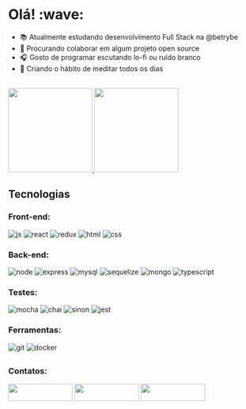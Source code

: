 <h1> Olá! :wave: </h1>

- :books: Atualmente estudando desenvolvimento Full Stack na @betrybe
- :eyes: Procurando colaborar em algum projeto open source
- :headphones: Gosto de programar escutando lo-fi ou ruído branco
- :seedling: Criando o hábito de meditar todos os dias

<br />

<div>
  <a href="https://github.com/renatozr">
    <img height="170em" src="https://github-readme-stats.vercel.app/api?username=renatozr&count_private=true&show_icons=true&theme=react" />
    <img height="170em" src="https://github-readme-stats.vercel.app/api/top-langs/?username=renatozr&layout=compact&langs_count=7&theme=react" />
  </a>
</div>

<div>
  <h2>Tecnologias</h2>
  <span>
    <h3>Front-end:</h3>
    <img alt="js" src="https://img.shields.io/badge/javascript-%23323330.svg?style=for-the-badge&logo=javascript&logoColor=%23F7DF1E" />
    <img alt="react" src="https://img.shields.io/badge/react-%2320232a.svg?style=for-the-badge&logo=react&logoColor=%2361DAFB" />
    <img alt="redux" src="https://img.shields.io/badge/redux-%23593d88.svg?style=for-the-badge&logo=redux&logoColor=white" />
    <img alt="html" src="https://img.shields.io/badge/html5-%23E34F26.svg?style=for-the-badge&logo=html5&logoColor=white" />
    <img alt="css" src="https://img.shields.io/badge/css3-%231572B6.svg?style=for-the-badge&logo=css3&logoColor=white" />
  </span>
  <span>
    <h3>Back-end:</h3>
    <img alt="node" src="https://img.shields.io/badge/node.js-6DA55F?style=for-the-badge&logo=node.js&logoColor=white" />
    <img alt="express" src="https://img.shields.io/badge/express.js-%23404d59.svg?style=for-the-badge&logo=express&logoColor=%2361DAFB" />
    <img alt="mysql" src="https://img.shields.io/badge/mysql-00000f.svg?style=for-the-badge&logo=mysql&logoColor=white" />
    <img alt="sequelize" src="https://img.shields.io/badge/sequelize-323330?style=for-the-badge&logo=sequelize&logoColor=blue" />
    <img alt="mongo" src="https://img.shields.io/badge/MongoDB-%234ea94b.svg?style=for-the-badge&logo=mongodb&logoColor=white" />
    <img alt="typescript" src="https://img.shields.io/badge/typescript-%23007ACC.svg?style=for-the-badge&logo=typescript&logoColor=white" />
  </span>
  <span>
    <h3>Testes:</h3>
    <img alt="mocha" src="https://img.shields.io/badge/-mocha-%238D6748?style=for-the-badge&logo=mocha&logoColor=white" />
    <img alt="chai" src="https://img.shields.io/badge/chai.js-323330?style=for-the-badge&logo=chai&logoColor=red" />
    <img alt="sinon" src="https://img.shields.io/badge/sinon.js-323330?style=for-the-badge&logo=sinon" />
    <img alt="jest" src="https://img.shields.io/badge/-jest-%23C2132?style=for-the-badge&logo=jest&logoColor=white" />
  </span>
  <span>
    <h3>Ferramentas:</h3>
    <img alt="git" src="https://img.shields.io/badge/git-%23F05033.svg?style=for-the-badge&logo=git&logoColor=white" />
    <img alt="docker" src="https://img.shields.io/badge/docker-%230db7ed.svg?style=for-the-badge&logo=docker&logoColor=white" />
  </span>
</div>

##

<div>
  <h3>Contatos:</h3>
  <a href="https://www.linkedin.com/in/renatozr11/" target="_blank"><img width="130" height="35" src="https://img.shields.io/badge/LinkedIn-0077B5?style=for-the-badge&logo=linkedin&logoColor=white"></a>
  <a href="mailto:renatozr07@gmail.com" target="_blank"><img width="130" height="35" src="https://img.shields.io/badge/-Gmail-%23333?style=for-the-badge&logo=gmail&logoColor=white"></a>
  <a href="https://www.codewars.com/users/renatozr" target="_blank"><img width="130" height="35" src="https://img.shields.io/badge/Codewars-B1361E?style=for-the-badge&logo=Codewars&logoColor=white"></a>
</div>
